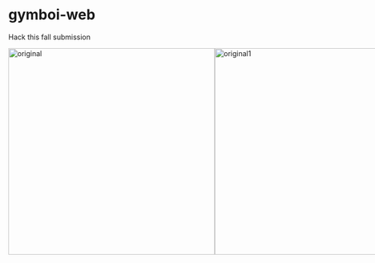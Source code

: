 # gymboi-web
Hack this fall submission

<div style="display:flex;">
<img width="412" alt="original" src="https://user-images.githubusercontent.com/71081929/227780403-a04f5e5d-1a9a-4c2a-b509-2db7b4871088.png">
<img width="412" alt="original1" src="https://user-images.githubusercontent.com/71081929/227780418-a612b02d-3cff-441a-a13b-4b4b36feca8c.png">
</div>
